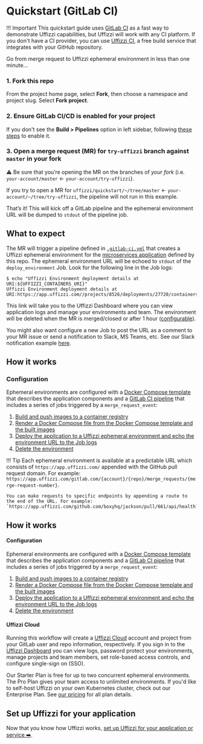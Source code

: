 # Quickstart (GitLab CI)

!!! Important
    This quickstart guide uses [GitLab CI](https://www.google.com/search?client=safari&rls=en&q=gitlab+ci&ie=UTF-8&oe=UTF-8) as a fast way to demonstrate Uffizzi capabilities, but Uffizzi will work with any CI platform. If you don't have a CI provider, you can use [Uffizzi CI](quickstart-uffizzi-ci.md), a free build service that integrates with your GitHub repository.

Go from merge request to Uffizzi ephemeral environment in less than one minute...

### 1. Fork this repo

From the project home page, select **Fork**, then choose a namespace and project slug. Select **Fork project**.

### 2. Ensure GitLab CI/CD is enabled for your project

If you don't see the **Build > Pipelines** option in left sidebar, following [these steps](https://docs.gitlab.com/ee/ci/enable_or_disable_ci.html#enable-cicd-in-a-project) to enable it.

### 3. Open a merge request (MR) for `try-uffizzi` branch against `master` in your fork

:warning: Be sure that you’re opening the MR on the branches of _your fork_ (i.e. `your-account/master` ← `your-account/try-uffizzi`).

If you try to open a MR for `uffizzi/quickstart/~/tree/master` ← `your-account/~/tree/try-uffizzi`, the pipeline will not run in this example.

That’s it! This will kick off a GitLab pipeline and the ephemeral environment URL will be dumped to `stdout` of the pipeline job. 


## What to expect

The MR will trigger a pipeline defined in [`.gitlab-ci.yml`](.gitlab-ci.yml) that creates a Uffizzi ephemeral environment for the [microservices application](#architecture-of-this-example-app) defined by this repo. The ephemeral environment URL will be echoed to `stdout` of the `deploy_environment` Job. Look for the following line in the Job logs:

```
$ echo "Uffizzi Environment deployment details at URI:${UFFIZZI_CONTAINERS_URI}"
Uffizzi Environment deployment details at URI:https://app.uffizzi.com//projects/8526/deployments/27720/containers
```

This link will take you to the Uffizzi Dashboard where you can view application logs and manage your environments and team. The environment will be deleted when the MR is merged/closed or after 1 hour ([configurable](https://gitlab.com/uffizzi/quickstart/-/blob/master/docker-compose.uffizzi.yml#L7)).

You might also want configure a new Job to post the URL as a comment to your MR issue or send a notification to Slack, MS Teams, etc. See our Slack notification example [here](https://gitlab.com/uffizzi/environment-action/-/blob/main/Notifications/slack.yml).

## How it works

### Configuration

Ephemeral environments are configured with a [Docker Compose template](docker-compose.uffizzi.yml) that describes the application components and a [GitLab CI pipeline](.gitlab-ci.yml) that includes a series of jobs triggered by a `merge_request_event`:

1. [Build and push images to a container registry](https://gitlab.com/uffizzi/quickstart/-/blob/master/.gitlab-ci.yml#L14)
2. [Render a Docker Compose file from the Docker Compose template and the built images](https://gitlab.com/uffizzi/quickstart/-/blob/master/.gitlab-ci.yml#L56-76)
3. [Deploy the application to a Uffizzi ephemeral environment and echo the environment URL to the Job logs](https://gitlab.com/uffizzi/environment-action/-/blob/main/environment.gitlab-ci.yml#L30-76)
4. [Delete the environment](https://gitlab.com/uffizzi/environment-action/-/blob/main/environment.gitlab-ci.yml#L98-115)

!!! Tip
    Each ephemeral environment is available at a predictable URL which consists of `https://app.uffizzi.com/` appended with the GitHub pull request domain. For example:  
    `https://app.uffizzi.com/gitlab.com/{account}/{repo}/merge_requests/{merge-request-number}`.  

    You can make requests to specific endpoints by appending a route to the end of the URL. For example:  
    `https://app.uffizzi.com/github.com/boxyhq/jackson/pull/661/api/health`  

## How it works  

#### Configuration

Ephemeral environments are configured with a [Docker Compose template](docker-compose.uffizzi.yml) that describes the application components and a [GitLab CI pipeline](.gitlab-ci.yml) that includes a series of jobs triggered by a `merge_request_event`:

1. [Build and push images to a container registry](https://gitlab.com/uffizzi/quickstart/-/blob/master/.gitlab-ci.yml#L14)
2. [Render a Docker Compose file from the Docker Compose template and the built images](https://gitlab.com/uffizzi/quickstart/-/blob/master/.gitlab-ci.yml#L56-76)
3. [Deploy the application to a Uffizzi ephemeral environment and echo the environment URL to the Job logs](https://gitlab.com/uffizzi/environment-action/-/blob/main/environment.gitlab-ci.yml#L30-76)
4. [Delete the environment](https://gitlab.com/uffizzi/environment-action/-/blob/main/environment.gitlab-ci.yml#L98-115)

#### Uffizzi Cloud

Running this workflow will create a [Uffizzi Cloud](https://uffizzi.com) account and project from your GitLab user and repo information, respectively. If you sign in to the [Uffizzi Dashboard](https://app.uffizzi.com/sign_in) you can view logs, password protect your environments, manage projects and team members, set role-based access controls, and configure single-sign on (SSO).

Our Starter Plan is free for up to two concurrent ephemeral environments. The Pro Plan gives your team access to unlimited environments. If you'd like to self-host Uffizzi on your own Kubernetes cluster, check out our Enterprise Plan. See [our pricing](https://uffizzi.com/pricing) for all plan details. 

## Set up Uffizzi for your application

Now that you know how Uffizzi works, [set up Uffizzi for your application or service ➡️](set-up-uffizzi-for-your-application.md).

